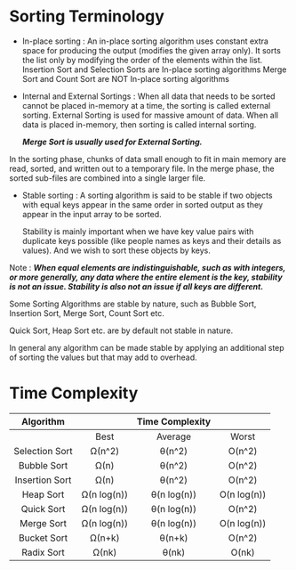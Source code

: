 
# Sorting Terminology

- In-place sorting : An in-place sorting algorithm uses constant extra space for producing the output (modifies the given array only). It sorts the list only by modifying the order of the elements within the list.
    Insertion Sort and Selection Sorts are In-place sorting algorithms
    Merge Sort and Count Sort are NOT In-place sorting algorithms

- Internal and External Sortings : When all data that needs to be sorted cannot be placed in-memory at a time, the sorting is called external sorting. External Sorting is used for massive amount of data. When all data is placed in-memory, then sorting is called internal sorting.

    ***Merge Sort is usually used for External Sorting.***    
 
In the sorting phase, chunks of data small enough to fit in main memory are read, sorted, and written out to a temporary file. In the merge phase, the sorted sub-files are combined into a single larger file. 

- Stable sorting : A sorting algorithm is said to be stable if two objects with equal keys appear in the same order in sorted output as they appear in the input array to be sorted.

    Stability is mainly important when we have key value pairs with duplicate keys possible (like people names as keys and their details as values). And we wish to sort these objects by keys. 

Note : ***When equal elements are indistinguishable, such as with integers, or more generally, any data where the entire element is the key, stability is not an issue. Stability is also not an issue if all keys are different.***

Some Sorting Algorithms are stable by nature, such as Bubble Sort, Insertion Sort, Merge Sort, Count Sort etc.

Quick Sort, Heap Sort etc. are by default not stable in nature.

In general any algorithm can be made stable by applying an additional step of sorting the values but that may add to overhead.

# Time Complexity
|    Algorithm   |             | Time Complexity |             |
|:--------------:|:-----------:|:---------------:|:-----------:|
|                |     Best    |     Average     |    Worst    |
| Selection Sort |    Ω(n^2)   |      θ(n^2)     |    O(n^2)   |
|   Bubble Sort  |     Ω(n)    |      θ(n^2)     |    O(n^2)   |
| Insertion Sort |     Ω(n)    |      θ(n^2)     |    O(n^2)   |
|    Heap Sort   | Ω(n log(n)) |   θ(n log(n))   | O(n log(n)) |
|   Quick Sort   | Ω(n log(n)) |   θ(n log(n))   |    O(n^2)   |
|   Merge Sort   | Ω(n log(n)) |   θ(n log(n))   | O(n log(n)) |
|   Bucket Sort  |    Ω(n+k)   |      θ(n+k)     |    O(n^2)   |
|   Radix Sort   |    Ω(nk)    |      θ(nk)      |    O(nk)    |